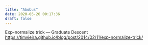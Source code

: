 ```yaml
---
title: "Abobus"
date: 2020-05-26 00:17:36
draft: false
---
```


Exp-normalize trick — Graduate Descent
https://timvieira.github.io/blog/post/2014/02/11/exp-normalize-trick/
